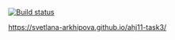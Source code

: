 [![Build status](https://ci.appveyor.com/api/projects/status/kxw65qa2f9ti51e7/branch/main?svg=true)](https://ci.appveyor.com/project/Svetlana-Arkhipova/ahj11-task3/branch/master)

https://svetlana-arkhipova.github.io/ahj11-task3/
